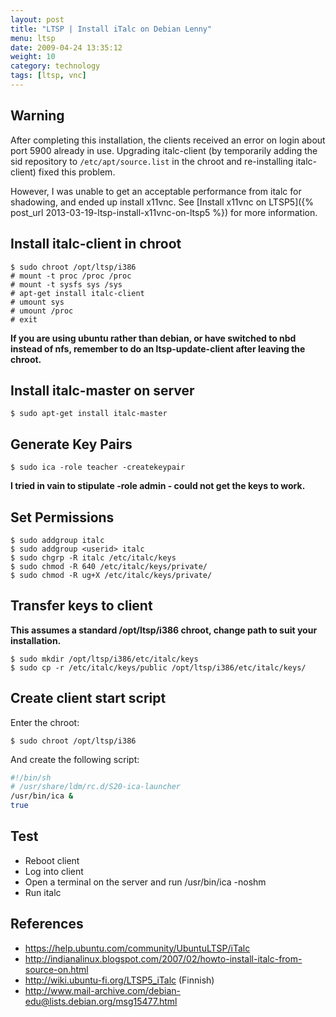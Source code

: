 ```yaml
---
layout: post
title: "LTSP | Install iTalc on Debian Lenny"
menu: ltsp
date: 2009-04-24 13:35:12
weight: 10
category: technology
tags: [ltsp, vnc]
---
```


## Warning

After completing this installation, the clients received an error on login about port 5900 already in use.  Upgrading italc-client (by temporarily adding the sid repository to `/etc/apt/source.list` in the chroot and re-installing italc-client) fixed this problem.

However, I was unable to get an acceptable performance from italc for shadowing, and ended up install x11vnc.  See [Install x11vnc on LTSP5]({% post_url 2013-03-19-ltsp-install-x11vnc-on-ltsp5 %}) for more information.

<!--more-->

## Install italc-client in chroot

    $ sudo chroot /opt/ltsp/i386
    # mount -t proc /proc /proc
    # mount -t sysfs sys /sys
    # apt-get install italc-client
    # umount sys
    # umount /proc
    # exit

**If you are using ubuntu rather than debian, or have switched to nbd instead of nfs, remember to do an ltsp-update-client after leaving the chroot.**

## Install italc-master on server

    $ sudo apt-get install italc-master

## Generate Key Pairs

    $ sudo ica -role teacher -createkeypair

**I tried in vain to stipulate -role admin - could not get the keys to work.**

## Set Permissions

    $ sudo addgroup italc
    $ sudo addgroup <userid> italc
    $ sudo chgrp -R italc /etc/italc/keys
    $ sudo chmod -R 640 /etc/italc/keys/private/
    $ sudo chmod -R ug+X /etc/italc/keys/private/

## Transfer keys to client

**This assumes a standard /opt/ltsp/i386 chroot, change path to suit your installation.**

    $ sudo mkdir /opt/ltsp/i386/etc/italc/keys
    $ sudo cp -r /etc/italc/keys/public /opt/ltsp/i386/etc/italc/keys/

## Create client start script

Enter the chroot:

    $ sudo chroot /opt/ltsp/i386

And create the following script:

```sh
#!/bin/sh
# /usr/share/ldm/rc.d/S20-ica-launcher
/usr/bin/ica &
true
```

## Test

   * Reboot client
   * Log into client
   * Open a terminal on the server and run /usr/bin/ica -noshm
   * Run italc

## References

   * https://help.ubuntu.com/community/UbuntuLTSP/iTalc
   * http://indianalinux.blogspot.com/2007/02/howto-install-italc-from-source-on.html
   * http://wiki.ubuntu-fi.org/LTSP5_iTalc (Finnish)
   * http://www.mail-archive.com/debian-edu@lists.debian.org/msg15477.html
